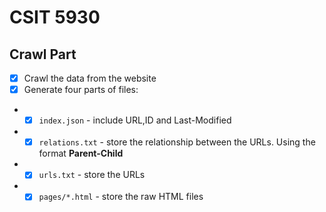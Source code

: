 # CSIT 5930

## Crawl Part

- [x] Crawl the data from the website
- [x] Generate four parts of files:
- - [x] `index.json` - include  URL,ID and Last-Modified
- - [x] `relations.txt` - store the relationship between the URLs. Using the format **Parent-Child**
- - [x] `urls.txt` - store the URLs
- - [x] `pages/*.html` - store the raw HTML files